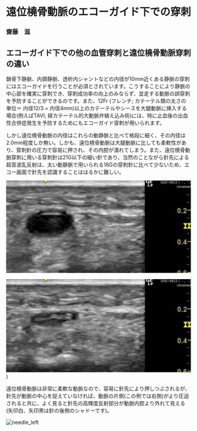 # 遠位橈骨動脈のエコーガイド下での穿刺

### 齋藤　滋

## エコーガイド下での他の血管穿刺と遠位橈骨動脈穿刺の違い

鎖骨下静脈、内頚静脈、透析内シャントなどの内径が10mm近くある静脈の穿刺にはエコーガイドを行うことが必須とされています。こうすることにより静脈の中心部を確実に穿刺でき、穿刺成功率の向上のみならず、並走する動脈の誤穿刺を予防することができるのです。また、12Fr (フレンチ; カテーテル類の太さの単位＝ 内径12/3 = 内径4mm)以上のカテーテルやシースを大腿動脈に挿入する場合(例えばTAVI; 経カテーテル的大動脈弁植え込み術)には、特に止血後の出血性合併症発生を予防するためにもエコーガイド穿刺が用いられます。

しかし遠位橈骨動脈の内径はこれらの動静脈と比べて格段に細く、その内径は2.0mm程度しか無い。しかも、遠位橈骨動脈は大腿動脈に比しても柔軟性があり、穿刺針の圧力で容易に押され、その内腔が潰れてしまう。また、遠位橈骨動脈穿刺に用いる穿刺針は21G以下の細い針であり、当然のことながら針先による超音波乱反射は、太い動静脈で用いられる18Gの穿刺針に比べて少ないため、エコー画面で針先を認識することははるかに難しい。

![針先で押しつぶされる前の遠位橈骨動脈](https://github.com/SSAITO-Atlas/Cardiology-Atlas/blob/master/SAITO/DRA_ECHO/imgs/DRAcompression01.jpg)

![針先で押しつぶされた遠位橈骨動脈](https://github.com/SSAITO-Atlas/Cardiology-Atlas/blob/master/SAITO/DRA_ECHO/imgs/DRAcompression02.jpg))

遠位橈骨動脈は非常に柔軟な動脈なので、容易に針先により押しつぶされるが、針先が動脈の中心を捉えていなければ、動脈の片側(この例では右側)がより圧迫されると共に、よく見ると針先の高輝度反射部分が動脈内腔より外れて見える(矢印白、矢印黒は針の後側のシャドーです)。

![needle_left](/Users/transradial/Documents/Cardiology-Atlas/SAITO/DRA_ECHO/imgs/needle_left.png)